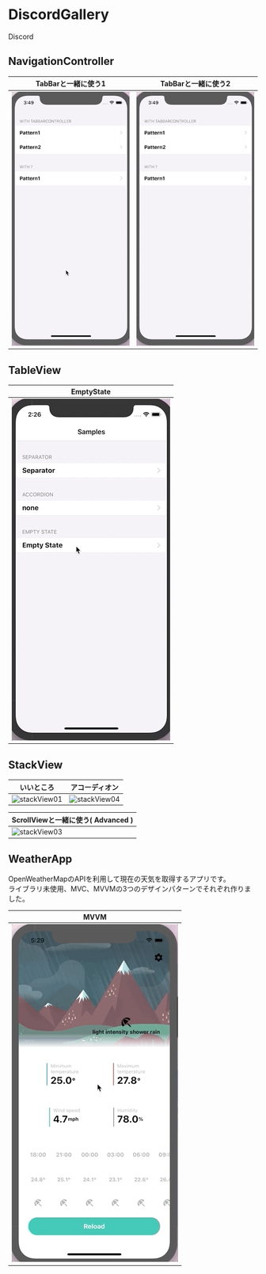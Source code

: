 # DiscordGallery
Discord

## NavigationController  
| TabBarと一緒に使う1 | TabBarと一緒に使う2 |  
| ----------------- | ----------------- |  
| ![tabBar01](https://github.com/hayabusabusa/DiscordGallery/blob/master/Gallery/tabBar01.gif) | ![tabBar02](https://github.com/hayabusabusa/DiscordGallery/blob/master/Gallery/tabBar02.gif) |  


## TableView  
| EmptyState |  
| ---------- |  
| ![tableView01](https://github.com/hayabusabusa/DiscordGallery/blob/master/Gallery/tableView01.gif) |  
  
  
## StackView  
| いいところ | アコーディオン |  
| -------- | ------------ |  
| ![stackView01](https://github.com/hayabusabusa/DiscordGallery/blob/master/Gallery/stackView01.gif) | ![stackView04](https://github.com/hayabusabusa/DiscordGallery/blob/master/Gallery/stackView04.gif) |  

| ScrollViewと一緒に使う( Advanced ) |  
| -------------------------------- |  
| ![stackView03](https://github.com/hayabusabusa/DiscordGallery/blob/master/Gallery/stackView03.gif) |


## WeatherApp  
OpenWeatherMapのAPIを利用して現在の天気を取得するアプリです。  
ライブラリ未使用、MVC、MVVMの3つのデザインパターンでそれぞれ作りました。  

| MVVM |  
| ---- |  
| ![weatherApp](https://github.com/hayabusabusa/DiscordGallery/blob/master/Gallery/weatherApp01.gif) |
